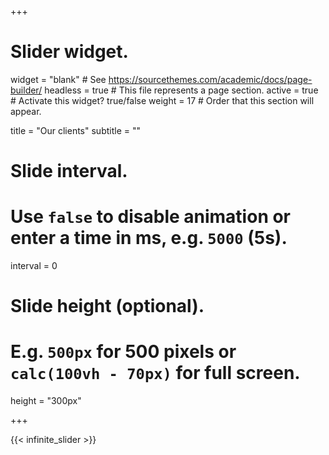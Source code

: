 +++
# Slider widget.
widget = "blank"  # See https://sourcethemes.com/academic/docs/page-builder/
headless = true  # This file represents a page section.
active = true  # Activate this widget? true/false
weight = 17  # Order that this section will appear.

title = "Our clients"
subtitle = ""

# Slide interval.
# Use `false` to disable animation or enter a time in ms, e.g. `5000` (5s).
interval = 0

# Slide height (optional).
# E.g. `500px` for 500 pixels or `calc(100vh - 70px)` for full screen.
height = "300px"


+++

{{< infinite_slider >}}
